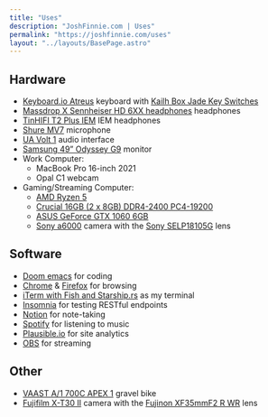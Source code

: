 ```yaml
---
title: "Uses"
description: "JoshFinnie.com | Uses"
permalink: "https://joshfinnie.com/uses"
layout: "../layouts/BasePage.astro"
---
```


## Hardware

- [Keyboard.io Atreus](https://shop.keyboard.io/products/keyboardio-atreus) keyboard with [Kailh Box Jade Key Switches](https://amzn.to/3NOInj2)
- [Massdrop X Sennheiser HD 6XX headphones](https://drop.com/buy/massdrop-sennheiser-hd6xx?utm_source=linkshare&referer=BH8DEX) headphones
- [TinHIFI T2 Plus IEM](https://amzn.to/3EYgRyt) IEM headphones
- [Shure MV7](https://amzn.to/3Mh2Iwl) microphone
- [UA Volt 1](https://amzn.to/3FM3MIz) audio interface
- [Samsung 49” Odyssey G9](https://amzn.to/3GE1mvh) monitor
- Work Computer:
  - MacBook Pro 16-inch 2021
  - Opal C1 webcam
- Gaming/Streaming Computer:
  - [AMD Ryzen 5](https://amzn.to/3MiihUv)
  - [Crucial 16GB (2 x 8GB) DDR4-2400 PC4-19200](https://amzn.to/3TmWkYN)
  - [ASUS GeForce GTX 1060 6GB](https://amzn.to/3StWTQu)
  - [Sony a6000](https://amzn.to/3xi4ZmJ) camera with the [Sony SELP18105G](https://amzn.to/42vLUep) lens

## Software

- [Doom emacs](https://github.com/doomemacs/doomemacs) for coding
- [Chrome](https://www.google.com/chrome/) & [Firefox](https://www.mozilla.org/en-US/firefox/new/) for browsing
- [iTerm with Fish and Starship.rs](/blog/moving-from-oh-my-zsh-to-starship-and-fish-shell) as my terminal
- [Insomnia](https://insomnia.rest/) for testing RESTful endpoints
- [Notion](https://www.notion.so/) for note-taking
- [Spotify](https://www.spotify.com) for listening to music
- [Plausible.io](https://plausible.io/) for site analytics
- [OBS](https://obsproject.com/) for streaming

## Other

- [VAAST A/1 700C APEX 1](https://www.vaastbikes.com/bikemodels/a1/) gravel bike
- [Fujifilm X-T30 II](https://amzn.to/3XuX68E) camera with the [Fujinon XF35mmF2 R WR](https://amzn.to/3CMZTAy) lens
